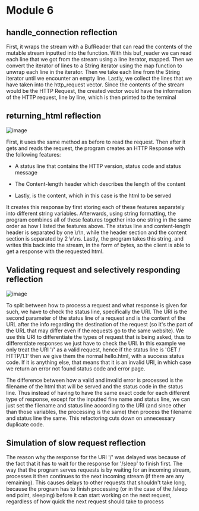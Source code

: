 # Module 6

## handle_connection reflection

First, it wraps the stream with a BufReader that can read the contents of the mutable stream inputted into the function. With this buf_reader we can read each line that we got from the stream using a line iterator, mapped. Then we convert the iterator of lines to a String iterator using the map function to unwrap each line in the iterator. Then we take each line from the String iterator until we encounter an empty line. Lastly, we collect the lines that we have taken into the http_request vector. Since the contents of the stream would be the HTTP Request, the created vector would have the information of the HTTP request, line by line, which is then printed to the terminal

## returning_html reflection

![image](https://github.com/Sirered/advprog-module6/assets/126568984/844b85c6-75a7-492c-a440-7240a142c2b0)

First, it uses the same method as before to read the request. Then after it gets and reads the request, the program creates an HTTP Response with the following features:

* A status line that contains the HTTP version, status code and status message

* The Content-length header which describes the length of the content

* Lastly, is the content, which in this case is the html to be served

It creates this response by first storing each of these features separately into different string variables. Afterwards, using string formatting, the program combines all of these features together into one string in the same order as how I listed the features above. The status line and content-length header is separated by one \r\n, while the header section and the content section is separated by 2 \r\ns. Lastly, the program takes this string, and writes this back into the stream, in the form of bytes, so the client is able to get a response with the requested html.


## Validating request and selectively responding reflection

![image](https://github.com/Sirered/advprog-module6/assets/126568984/15602516-ccf8-4f5b-81c9-41d3d42b43a6)


To split between how to process a request and what response is given for such, we have to check the status line, specifically the URI. The URI is the second parameter of the status line of a request and is the content of the URL after the info regarding the destination of the request (so it's the part of the URL that may differ even if the requests go to the same website). We use this URI to differentiate the types of request that is being asked, thus to differentiate responses we just have to check the URI. In this example we only treat the URI '/' as a valid request, hence if the status line is 'GET / HTTP/1.1' then we give them the normal hello.html, with a success status code. If it is anything else, that means that it is an invalid URI, in which case we return an error not found status code and error page.

The difference between how a valid and invalid error is processed is the filename of the html that will be served and the status code in the status line. Thus instead of having to have the same exact code for each different type of response, except for the inputted fine name and status line, we can just set the filename and status line according to the URI (and since other than those variables, the processing is the same) then process the filename and status line the same. This refactoring cuts down on unnecessary duplicate code. 

## Simulation of slow request reflection

The reason why the response for the URI '/' was delayed was because of the fact that it has to wait for the response for '/sleep' to finish first. The way that the program serves requests is by waiting for an incoming stream, processes it then continues to the next incoming stream (if there are any remaining). This causes delays to other requests that shouldn't take long, because the program has to finish processing (or in the case of the /sleep end point, sleeping) before it can start working on the next request, regardless of how quick the next request should take to process